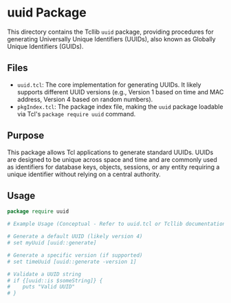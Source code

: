 # uuid Package

This directory contains the Tcllib `uuid` package, providing procedures for generating Universally Unique Identifiers (UUIDs), also known as Globally Unique Identifiers (GUIDs).

## Files

*   `uuid.tcl`: The core implementation for generating UUIDs. It likely supports different UUID versions (e.g., Version 1 based on time and MAC address, Version 4 based on random numbers).
*   `pkgIndex.tcl`: The package index file, making the `uuid` package loadable via Tcl's `package require uuid` command.

## Purpose

This package allows Tcl applications to generate standard UUIDs. UUIDs are designed to be unique across space and time and are commonly used as identifiers for database keys, objects, sessions, or any entity requiring a unique identifier without relying on a central authority.

## Usage

```tcl
package require uuid

# Example Usage (Conceptual - Refer to uuid.tcl or Tcllib documentation)

# Generate a default UUID (likely version 4)
# set myUuid [uuid::generate]

# Generate a specific version (if supported)
# set timeUuid [uuid::generate -version 1]

# Validate a UUID string
# if {[uuid::is $someString]} {
#    puts "Valid UUID"
# }
``` 
